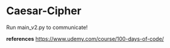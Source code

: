 # Caesar-Cipher

Run main_v2.py to communicate!

__references__
https://www.udemy.com/course/100-days-of-code/